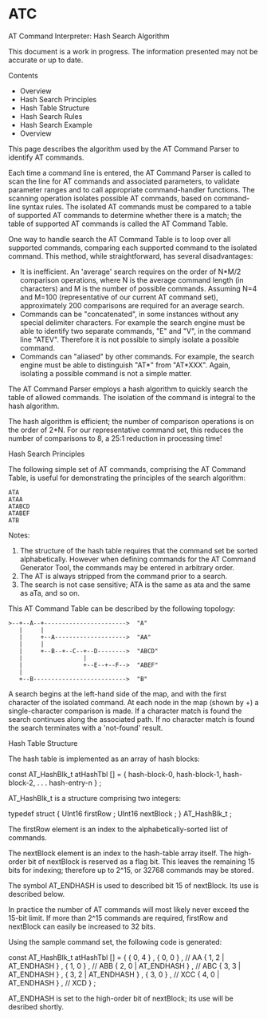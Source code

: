 # ATC

AT Command Interpreter:
Hash Search Algorithm

This document is a work in progress. The information presented may not be accurate or up to date.

Contents

* Overview	
* Hash Search Principles 
* Hash Table Structure 
* Hash Search Rules 
* Hash Search Example 
* Overview

This page describes the algorithm used by the AT Command Parser to identify AT commands.

Each time a command line is entered, the AT Command Parser is called to scan the line for AT commands and associated parameters, to validate parameter ranges and to call appropriate command-handler functions. The scanning operation isolates possible AT commands, based on command-line syntax rules. The isolated AT commands must be compared to a table of supported AT commands to determine whether there is a match; the table of supported AT commands is called the AT Command Table.

One way to handle search the AT Command Table is to loop over all supported commands, comparing each supported command to the isolated command. This method, while straightforward, has several disadvantages:

* It is inefficient. An 'average' search requires on the order of N*M/2 comparison operations, where N is the average command length (in characters) and M is the number of possible commands. Assuming N=4 and M=100 (representative of our current AT command set), approximately 200 comparisons are required for an average search.
* Commands can be "concatenated", in some instances without any special delimiter characters. For example the search engine must be able to identify two separate commands, "E" and "V", in the command line "ATEV". Therefore it is not possible to simply isolate a possible command.
* Commands can "aliased" by other commands. For example, the search engine must be able to distinguish "AT*" from "AT*XXX". Again, isolating a possible command is not a simple matter.

The AT Command Parser employs a hash algorithm to quickly search the table of allowed commands. The isolation of the command is integral to the hash algorithm.

The hash algorithm is efficient; the number of comparison operations is on the order of 2*N. For our representative command set, this reduces the number of comparisons to 8, a 25:1 reduction in processing time!

Hash Search Principles

The following simple set of AT commands, comprising the AT Command Table, is useful for demonstrating the principles of the search algorithm:


    ATA
    ATAA
    ATABCD
    ATABEF
    ATB

Notes:

1. The structure of the hash table requires that the command set be sorted alphabetically. However when defining commands for the AT Command Generator Tool, the commands may be entered in arbitrary order.
2. The AT is always stripped from the command prior to a search.
3. The search is not case sensitive; ATA is the same as ata and the same as aTa, and so on.

This AT Command Table can be described by the following topology:


    >--+--A--+----------------------->  "A"
       |     |                  
       |     +--A-------------------->  "AA"
       |     |                
       |     +--B--+--C--+--D-------->  "ABCD"
       |                 |
       |                 +--E--+--F-->  "ABEF"
       |
       +--B-------------------------->  "B"

A search begins at the left-hand side of the map, and with the first character of the isolated command. At each node in the map (shown by +) a single-character comparison is made. If a character match is found the search continues along the associated path. If no character match is found the search terminates with a 'not-found' result.

Hash Table Structure

The hash table is implemented as an array of hash blocks:


const AT_HashBlk_t atHashTbl [] = {
    hash-block-0,
    hash-block-1,
    hash-block-2,
    .
    .
    .
    hash-entry-n
} ;

AT_HashBlk_t is a structure comprising two integers:


typedef struct {
    UInt16 firstRow ;
    UInt16 nextBlock ; 
}   AT_HashBlk_t ;

The firstRow element is an index to the alphabetically-sorted list of commands.

The nextBlock element is an index to the hash-table array itself. The high-order bit of nextBlock is reserved as a flag bit. This leaves the remaining 15 bits for indexing; therefore up to 2^15, or 32768 commands may be stored.

The symbol AT_ENDHASH is used to described bit 15 of nextBlock. Its use is described below.

In practice the number of AT commands will most likely never exceed the 15-bit limit. If more than 2^15 commands are required, firstRow and nextBlock can easily be increased to 32 bits.

Using the sample command set, the following code is generated:


const AT_HashBlk_t atHashTbl [] = {
	{ 0, 4 } ,
	{ 0, 0 } ,				//	AA
	{ 1, 2 | AT_ENDHASH } ,
	{ 1, 0 } ,				//	ABB
	{ 2, 0 | AT_ENDHASH } ,		//	ABC
	{ 3, 3 | AT_ENDHASH } ,
	{ 3, 2 | AT_ENDHASH } ,
	{ 3, 0 } ,				//	XCC
	{ 4, 0 | AT_ENDHASH } ,		//	XCD
} ;

AT_ENDHASH is set to the high-order bit of nextBlock; its use will be desribed shortly.
